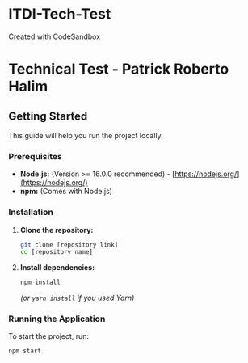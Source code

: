 # ITDI-Tech-Test
Created with CodeSandbox

# Technical Test - Patrick Roberto Halim

## Getting Started

This guide will help you run the project locally.

### Prerequisites

* **Node.js:** (Version >= 16.0.0 recommended) - [https://nodejs.org/](https://nodejs.org/)
* **npm:** (Comes with Node.js)

### Installation

1.  **Clone the repository:**
    ```bash
    git clone [repository link]
    cd [repository name]
    ```

2.  **Install dependencies:**
    ```bash
    npm install
    ```
    *(or `yarn install` if you used Yarn)*

### Running the Application

To start the project, run:

```bash
npm start
